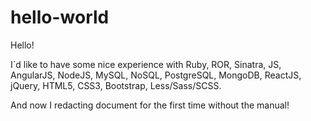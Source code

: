 # hello-world

Hello!

I`d like to have some nice experience with Ruby, ROR, Sinatra, JS, AngularJS, NodeJS, MySQL, NoSQL, PostgreSQL, MongoDB, ReactJS,
jQuery, HTML5, CSS3, Bootstrap, Less/Sass/SCSS.

And now I redacting document for the first time without the manual!
